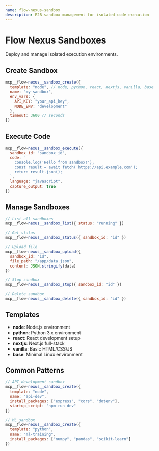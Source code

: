 ```yaml
---
name: flow-nexus-sandbox
description: E2B sandbox management for isolated code execution
---
```


# Flow Nexus Sandboxes

Deploy and manage isolated execution environments.

## Create Sandbox
```javascript
mcp__flow-nexus__sandbox_create({
  template: "node", // node, python, react, nextjs, vanilla, base
  name: "my-sandbox",
  env_vars: {
    API_KEY: "your_api_key",
    NODE_ENV: "development"
  },
  timeout: 3600 // seconds
})
```

## Execute Code
```javascript
mcp__flow-nexus__sandbox_execute({
  sandbox_id: "sandbox_id",
  code: `
    console.log('Hello from sandbox!');
    const result = await fetch('https://api.example.com');
    return result.json();
  `,
  language: "javascript",
  capture_output: true
})
```

## Manage Sandboxes
```javascript
// List all sandboxes
mcp__flow-nexus__sandbox_list({ status: "running" })

// Get status
mcp__flow-nexus__sandbox_status({ sandbox_id: "id" })

// Upload file
mcp__flow-nexus__sandbox_upload({
  sandbox_id: "id",
  file_path: "/app/data.json",
  content: JSON.stringify(data)
})

// Stop sandbox
mcp__flow-nexus__sandbox_stop({ sandbox_id: "id" })

// Delete sandbox
mcp__flow-nexus__sandbox_delete({ sandbox_id: "id" })
```

## Templates
- **node**: Node.js environment
- **python**: Python 3.x environment  
- **react**: React development setup
- **nextjs**: Next.js full-stack
- **vanilla**: Basic HTML/CSS/JS
- **base**: Minimal Linux environment

## Common Patterns
```javascript
// API development sandbox
mcp__flow-nexus__sandbox_create({
  template: "node",
  name: "api-dev",
  install_packages: ["express", "cors", "dotenv"],
  startup_script: "npm run dev"
})

// ML sandbox
mcp__flow-nexus__sandbox_create({
  template: "python",
  name: "ml-training",
  install_packages: ["numpy", "pandas", "scikit-learn"]
})
```